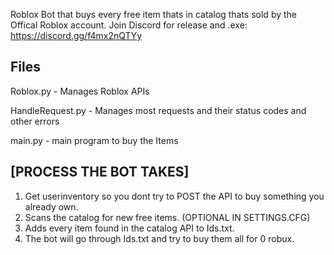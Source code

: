 Roblox Bot that buys every free item thats in catalog thats sold by the Offical Roblox account.
Join Discord for release and .exe: https://discord.gg/f4mx2nQTYy

## Files
Roblox.py - Manages Roblox APIs

HandleRequest.py - Manages most requests and their status codes and other errors

main.py - main program to buy the Items

## [PROCESS THE BOT TAKES]
1. Get userinventory so you dont try to POST the API to buy something you already own.
2. Scans the catalog for new free items. (OPTIONAL IN SETTINGS.CFG)
3. Adds every item found in the catalog API to Ids.txt.
4. The bot will go through Ids.txt and try to buy them all for 0 robux.


